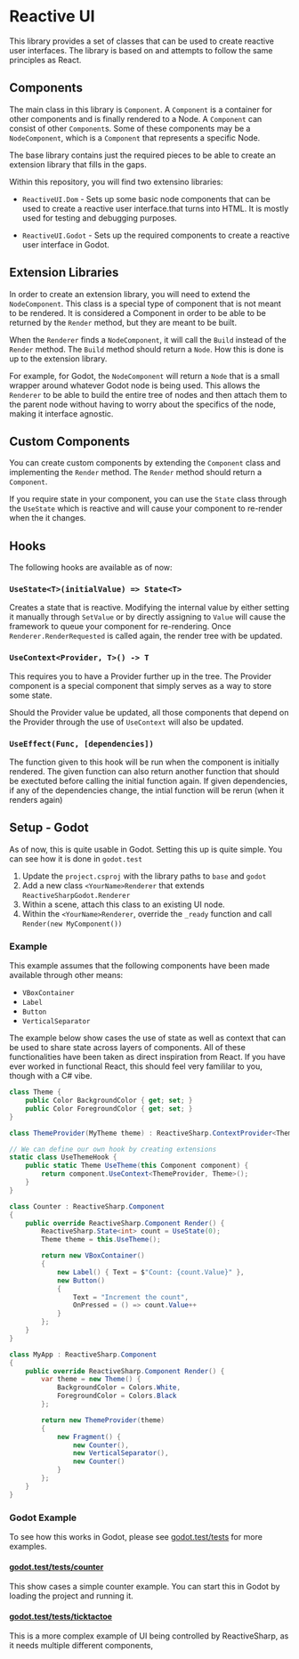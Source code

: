 # Reactive UI

This library provides a set of classes that can be used to create
reactive user interfaces. The library is based on and attempts to follow
the same principles as React.

## Components

The main class in this library is `Component`. A `Component` is a
container for other components and is finally rendered to a Node.
A `Component` can consist of other `Component`s. Some of these
components may be a `NodeComponent`, which is a `Component` that
represents a specific Node.

The base library contains just the required pieces to be able to create
an extension library that fills in the gaps.

Within this repository, you will find two extensino libraries:

-   `ReactiveUI.Dom` - Sets up some basic node components that can be used to
    create a reactive user interface.that turns into HTML. It is mostly used for
    testing and debugging purposes.

-   `ReactiveUI.Godot` - Sets up the required components to create a
    reactive user interface in Godot.

## Extension Libraries

In order to create an extension library, you will need to extend the
`NodeComponent`. This class is a special type of component that is not
meant to be rendered. It is considered a Component in order to be able
to be returned by the `Render` method, but they are meant to be built.

When the `Renderer` finds a `NodeComponent`, it will call the `Build` instead
of the `Render` method. The `Build` method should return a `Node`. How this is
done is up to the extension library.

For example, for Godot, the `NodeComponent` will return a `Node` that is
a small wrapper around whatever Godot node is being used. This allows
the `Renderer` to be able to build the entire tree of nodes and then
attach them to the parent node without having to worry about the
specifics of the node, making it interface agnostic.

## Custom Components

You can create custom components by extending the `Component` class and
implementing the `Render` method. The `Render` method should return a
`Component`.

If you require state in your component, you can use the `State` class
through the `UseState` which is reactive and will cause your component
to re-render when the it changes.

## Hooks

The following hooks are available as of now:

### `UseState<T>(initialValue) => State<T>`

Creates a state that is reactive. Modifying the internal value by either
setting it manually through `SetValue` or by directly assigning to
`Value` will cause the framework to queue your component for
re-rendering. Once `Renderer.RenderRequested` is called again, the
render tree with be updated.

### `UseContext<Provider, T>() -> T`

This requires you to have a Provider further up in the tree. The
Provider component is a special component that simply serves as a way to
store some state.

Should the Provider value be updated, all those components that depend
on the Provider through the use of `UseContext` will also be updated.

### `UseEffect(Func, [dependencies])`

The function given to this hook will be run when the component is
initially rendered. The given function can also return another function
that should be exectuted before calling the initial function again. If
given dependencies, if any of the dependencies change, the intial
function will be rerun (when it renders again)

## Setup - Godot

As of now, this is quite usable in Godot. Setting this up is quite
simple. You can see how it is done in `godot.test`

1. Update the `project.csproj` with the library paths to `base` and `godot`
2. Add a new class `<YourName>Renderer` that extends `ReactiveSharpGodot.Renderer`
3. Within a scene, attach this class to an existing UI node.
4. Within the `<YourName>Renderer`, override the `_ready` function and call `Render(new MyComponent())`

### Example

This example assumes that the following components have been made available
through other means:

-   `VBoxContainer`
-   `Label`
-   `Button`
-   `VerticalSeparator`

The example below show cases the use of state as well as context that
can be used to share state across layers of components. All of these
functionalities have been taken as direct inspiration from React. If you
have ever worked in functional React, this should feel very famililar to
you, though with a C# vibe.

```csharp
class Theme {
	public Color BackgroundColor { get; set; }
	public Color ForegroundColor { get; set; }
}

class ThemeProvider(MyTheme theme) : ReactiveSharp.ContextProvider<Theme>(theme) { }

// We can define our own hook by creating extensions
static class UseThemeHook {
	public static Theme UseTheme(this Component component) {
		return component.UseContext<ThemeProvider, Theme>();
	}
}

class Counter : ReactiveSharp.Component
{
	public override ReactiveSharp.Component Render() {
		ReactiveSharp.State<int> count = UseState(0);
		Theme theme = this.UseTheme();

		return new VBoxContainer()
		{
			new Label() { Text = $"Count: {count.Value}" },
			new Button()
			{
				Text = "Increment the count",
				OnPressed = () => count.Value++
			}
		};
	}
}

class MyApp : ReactiveSharp.Component
{
	public override ReactiveSharp.Component Render() {
		var theme = new Theme() {
			BackgroundColor = Colors.White,
			ForegroundColor = Colors.Black
		};

		return new ThemeProvider(theme)
		{
			new Fragment() {
				new Counter(),
				new VerticalSeparator(),
				new Counter()
			}
		};
	}
}
```

### Godot Example

To see how this works in Godot, please see [godot.test/tests](./godot.test/tests) for more examples.

#### [godot.test/tests/counter](./godot.test/tests/counter)

This show cases a simple counter example. You can start this in Godot by loading the project and running it.

#### [godot.test/tests/ticktactoe](./godot.test/tests/tictactoe)

This is a more complex example of UI being controlled by ReactiveSharp, as it needs multiple different components,
